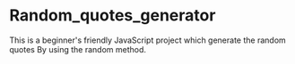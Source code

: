 # Random_quotes_generator
This is a beginner's friendly JavaScript project which generate the random quotes By using the random method.  
